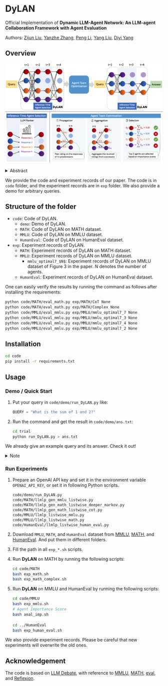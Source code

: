# DyLAN

Official Implementation of **Dynamic LLM-Agent Network: An LLM-agent Collaboration Framework with Agent Evaluation**

Authors: [Zijun Liu](https://www.semanticscholar.org/author/Zijun-Liu/2117942065), [Yanzhe Zhang](https://stevenyzzhang.github.io/website/), [Peng Li](http://www.lpeng.net/), [Yang Liu](http://nlp.csai.tsinghua.edu.cn/~ly/), [Diyi Yang](https://cs.stanford.edu/~diyiy/)

## Overview

![LLM-as-a-Neuron](./figs/overview2.png)

<details><summary>Abstract</summary>

Large language model (LLM) agents have been shown effective on a wide range of tasks, and by ensembling multiple LLM agents, their performances could be further improved. Existing approaches employ a fixed set of agents to interact with each other in a static architecture, which limits their generalizability to various tasks and requires strong human prior in designing these agents.

In this work, we propose to construct a strategic team of agents communicating in a dynamic interaction architecture based on the task query. Specifically, we build a framework named Dynamic LLM-Agent Network (**DyLAN**) for LLM-agent collaboration on complicated tasks like reasoning and code generation. DyLAN enables agents to interact for multiple rounds in a dynamic architecture with inference-time agent selection and an early-stopping mechanism to improve performance and efficiency.

We further design an automatic agent team optimization algorithm based on an unsupervised metric termed *Agent Importance Score*, enabling the selection of best agents based on the contribution each agent makes. Empirically, we demonstrate that DyLAN performs well in both reasoning and code generation tasks with reasonable computational cost. DyLAN achieves 13.0\% and 13.3\% improvement on MATH and HumanEval, respectively, compared to a single execution on GPT-35-turbo. On specific subjects of MMLU, agent team optimization in DyLAN increases accuracy by up to 25.0\%.

</details>

We provide the code and experiment records of our paper. The code is in `code` folder, and the experiment records are in `exp` folder. We also provide a demo for arbitrary queries.

## Structure of the folder

- `code`: Code of DyLAN.
  - `demo`: Demo of DyLAN.
  - `MATH`: Code of DyLAN on MATH dataset.
  - `MMLU`: Code of DyLAN on MMLU dataset.
  - `HumanEval`: Code of DyLAN on HumanEval dataset.
- `exp`: Experiment records of DyLAN.
  - `MATH`: Experiment records of DyLAN on MATH dataset.
  - `MMLU`: Experiment records of DyLAN on MMLU dataset.
    - `mmlu_optimal7_$N$`: Experiment records of DyLAN on MMLU dataset of Figure 3 in the paper. $N$ denotes the number of agents.
  - `HumanEval`: Experiment records of DyLAN on HumanEval dataset.

One can easily verify the results by running the command as follows after installing the requirements:

```bash
python code/MATH/eval_math.py exp/MATH/CoT None
python code/MATH/eval_math.py exp/MATH/Complex None
python code/MMLU/eval_mmlu.py exp/MMLU/mmlu_optimal7_7 None
python code/MMLU/eval_mmlu.py exp/MMLU/mmlu_optimal7_3 None
python code/MMLU/eval_mmlu.py exp/MMLU/mmlu_optimal7_4 None
python code/MMLU/eval_mmlu.py exp/MMLU/mmlu_optimal7_2 None
```

## Installation

```bash
cd code
pip install -r requirements.txt
```

## Usage

### Demo / Quick Start

1. Put your query in `code/demo/run_DyLAN.py` like:

    ```python
    QUERY = "What is the sum of 1 and 2?"
    ```

2. Run the command and get the result in `code/demo/ans.txt`:

    ```bash
    cd trial
    python run_DyLAN.py > ans.txt
    ```

We already give an example query and its answer. Check it out!

<details><summary>Note</summary>
We implemented DyLAN as an LLM-based Multi-Layer Perceptron. LLMLP, as its nickname, is used in the code implementation and we structure the code in a style of neural network.
</details>

### Run Experiments

1. Prepare an OpenAI API key and set it in the environment variable `OPENAI_API_KEY`, or set it in following Python scripts.

    ```text
    code/demo/run_DyLAN.py
    code/MATH/llmlp_gen_mmlu_listwise.py
    code/MATH/llmlp_gen_math_listwise_deeper_markov.py
    code/MATH/llmlp_gen_math_listwise_cot.py
    code/MMLU/llmlp_listwise_mmlu.py
    code/MMLU/llmlp_listwise_math.py
    code/HumanEval/llmlp_listwise_human_eval.py
    ```

2. Download `MMLU`, `MATH`, and `HumanEval` dataset from [MMLU](https://github.com/hendrycks/test), [MATH](https://github.com/hendrycks/math), and [HumanEval](https://github.com/openai/human-eval). And put them in different folders.

3. Fill the path in all `exp_*.sh` scripts.

4. Run **DyLAN** on MATH by running the following scripts:

    ```bash
    cd code/MATH
    bash exp_math.sh
    bash exp_math_complex.sh
    ```

5. Run **DyLAN** on MMLU and HumanEval by running the following scripts:

    ```bash
    cd code/MMLU
    bash exp_mmlu.sh
    # Agent Importance Score
    bash anal_imp.sh

    cd ../HumanEval
    bash exp_human_eval.sh
    ```

We also provide experiment records. Please be careful that new experiments will overwrite the old ones.

## Acknowledgement

The code is based on [LLM Debate](https://github.com/composable-models/llm_multiagent_debate), with reference to [MMLU](https://github.com/hendrycks/test), [MATH](https://github.com/hendrycks/math), [eval](https://github.com/getcursor/eval), and [Reflexion](https://github.com/noahshinn024/reflexion).
